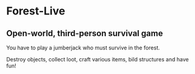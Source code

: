 # Forest-Live
## Open-world, third-person survival game ##
You have to play a jumberjack who must survive in the forest.

Destroy objects, collect loot, craft various items, bild structures and have fun!
